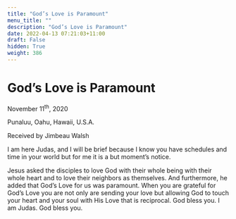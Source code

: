 ```yaml
---
title: "God’s Love is Paramount"
menu_title: ""
description: "God’s Love is Paramount"
date: 2022-04-13 07:21:03+11:00
draft: False
hidden: True
weight: 386
---
```

# God’s Love is Paramount

November 11<sup>th</sup>, 2020

Punaluu, Oahu, Hawaii, U.S.A.

Received by Jimbeau Walsh



I am here Judas, and I will be brief because I know you have schedules and time in your world but for me it is a but moment’s notice. 

Jesus asked the disciples to love God with their whole being with their whole heart and to love their neighbors as themselves. And furthermore, he added that God’s Love for us was paramount. When you are grateful for God’s Love you are not only are sending your love but allowing God to touch your heart and your soul with His Love that is reciprocal. God bless you. I am Judas. God bless you.